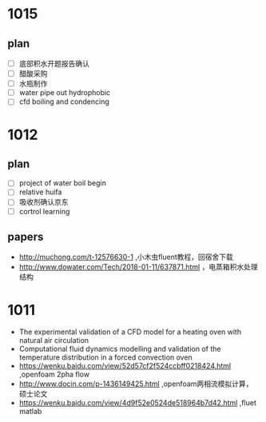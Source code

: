 # 1015
## plan
- [ ] 底部积水开题报告确认
- [ ] 醋酸采购
- [ ] 水瓶制作
- [ ] water pipe out hydrophobic
- [ ] cfd boiling and condencing

# 1012
## plan
 - [ ] project of water boil begin
 - [ ] relative huifa
 - [ ] 吸收剂确认京东
 - [ ] cortrol learning
## papers
 - http://muchong.com/t-12576630-1 ,小木虫fluent教程，回宿舍下载
 - http://www.dowater.com/Tech/2018-01-11/637871.html ，电蒸箱积水处理结构

# 1011
- The experimental validation of a CFD model for a heating oven with natural air circulation
- Computational fluid dynamics modelling and validation of the temperature distribution in a forced convection oven
-  https://wenku.baidu.com/view/52d57cf2f524ccbff0218424.html ,openfoam 2pha flow
- http://www.docin.com/p-1436149425.html ,openfoam两相流模拟计算，硕士论文
- https://wenku.baidu.com/view/4d9f52e0524de518964b7d42.html ,fluet matlab
